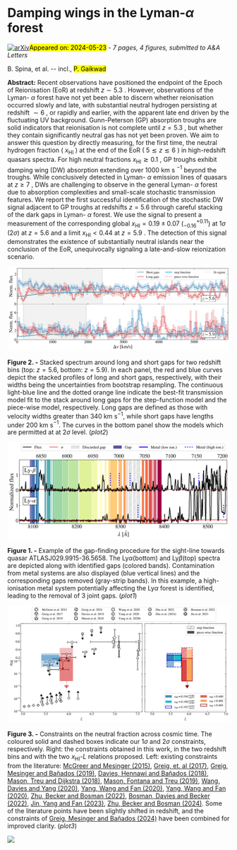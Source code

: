 <div class="macros" style="visibility:hidden;">
$\newcommand{\ensuremath}{}$
$\newcommand{\xspace}{}$
$\newcommand{\object}[1]{\texttt{#1}}$
$\newcommand{\farcs}{{.}''}$
$\newcommand{\farcm}{{.}'}$
$\newcommand{\arcsec}{''}$
$\newcommand{\arcmin}{'}$
$\newcommand{\ion}[2]{#1#2}$
$\newcommand{\textsc}[1]{\textrm{#1}}$
$\newcommand{\hl}[1]{\textrm{#1}}$
$\newcommand{\footnote}[1]{}$
$\newcommand{\PG}[1]{{\color{red} \bf  #1}}$
$\newcommand{\orcidauthorA}{0000-0003-1634-1283}$
$\newcommand{\orcidauthorB}{0000-0001-8582-7012}$
$\newcommand{\orcidauthorC}{0000-0003-0821-3644}$
$\newcommand{\orcidauthorD}{0000-0002-2423-7905}$
$\newcommand{\orcidauthorE}{0000-0003-3307-7525}$</div>



<div id="title">

# Damping wings in the Lyman-$\alpha$ forest

</div>
<div id="comments">

[![arXiv](https://img.shields.io/badge/arXiv-2405.12273-b31b1b.svg)](https://arxiv.org/abs/2405.12273)<mark>Appeared on: 2024-05-23</mark> -  _7 pages, 4 figures, submitted to A&A Letters_

</div>
<div id="authors">

B. Spina, et al. -- incl., <mark>P. Gaikwad</mark>

</div>
<div id="abstract">

**Abstract:** Recent observations have positioned the endpoint of the Epoch of Reionisation (EoR) at redshift $z \sim 5.3$ . However, observations of the Lyman- $\alpha$ forest have not yet been able to discern whether reionisation occurred slowly and late, with substantial neutral hydrogen    persisting at redshift $\sim 6$ , or rapidly and earlier, with the apparent late end driven by the fluctuating UV background.    Gunn-Peterson (GP) absorption troughs    are solid indicators that reionisation is not complete until $z=5.3$ , but whether they contain significantly neutral gas has not yet been proven. We aim to answer this question by directly measuring, for the first time, the neutral hydrogen fraction ( $x_\mathrm{HI}$ ) at the end of the EoR ( $5 \lesssim z \lesssim 6$ ) in high-redshift quasars spectra. For high neutral fractions $x_\mathrm{HI}\gtrsim0.1$ , GP troughs exhibit damping wing (DW) absorption extending over $1000$ km s $^{-1}$ beyond the troughs. While conclusively detected in Lyman- $\alpha$ emission lines of quasars at $z\geq7$ , DWs are challenging to observe in the general Lyman- $\alpha$ forest due to absorption complexities and small-scale stochastic transmission features. We report the first successful identification of the stochastic DW signal adjacent to GP troughs at redshifts $z=5.6$ through careful stacking of the dark gaps in Lyman- $\alpha$ forest. We use the signal to present a measurement of the corresponding global $x_\mathrm{HI}=0.19\pm0.07$ $(_{-0.16}^{+0.11})$ at $1\sigma$ $(2\sigma)$ at $z=5.6$ and a limit $x_\mathrm{HI}<0.44$ at $z=5.9$ . The detection of this signal demonstrates the existence of substantially neutral islands near the conclusion of the EoR, unequivocally signaling a late-and-slow reionization scenario.

</div>

<div id="div_fig1">

<img src="tmp_2405.12273/./plot2.png" alt="Fig2" width="100%"/>

**Figure 2. -** Stacked spectrum around long and short gaps for two redshift bins (top: $z=5.6$, bottom: $z=5.9$). In each panel, the red and blue curves depict the stacked profiles of long and short gaps, respectively, with their widths being the uncertainties from bootstrap resampling. The continuous light-blue line and the dotted orange line indicate the best-fit transmission model fit to the stack around long gaps for the step-function model and the piece-wise model, respectively.  Long gaps are defined as those with velocity widths greater than $340$ km s$^{-1}$, while short gaps have lengths under $200$ km s$^{-1}$. The curves in the bottom panel show the models which are permitted at at $2\sigma$ level. (*plot2*)

</div>
<div id="div_fig2">

<img src="tmp_2405.12273/./plot1.png" alt="Fig1" width="100%"/>

**Figure 1. -** Example of the gap-finding procedure for the sight-line towards quasar ATLASJ029.9915-36.5658. The Ly$\alpha$(bottom) and Ly$\beta$(top) spectra are depicted along with identified gaps (colored bands). Contamination from metal systems are also displayed (blue vertical lines) and the corresponding gaps removed (gray-strip bands). In this example, a high-ionisation metal system potentially affecting the Ly$\alpha$ forest is identified, leading to the removal of $3$ joint gaps. (*plot1*)

</div>
<div id="div_fig3">

<img src="tmp_2405.12273/./fig3_2p_new.png" alt="Fig3" width="100%"/>

**Figure 3. -** Constraints on the neutral fraction across cosmic time. The coloured solid and dashed boxes indicate our $1\sigma$ and $2\sigma$ constraints, respectively. Right: the constraints obtained in this work, in the two redshift bins and with the two $x_\mathrm{HI}$-$L$ relations proposed. Left: existing constraints from the literature: [McGreer and Mesinger (2015)](), [Greig, et. al (2017)](), [Greig, Mesinger and Bañados (2019)](), [Davies, Hennawi and Bañados (2018)](), [Mason, Treu and Dijkstra (2018)](), [Mason, Fontana and Treu (2019)](),   [Wang, Davies and Yang (2020)](), [Yang, Wang and Fan (2020)](), [Yang, Wang and Fan (2020)](),  [Zhu, Becker and Bosman (2022)](), [Bosman, Davies and Becker (2022)](), [Jin, Yang and Fan (2023)](), [Zhu, Becker and Bosman (2024)](). Some of the literature points have been slightly shifted in redshift, and the constraints of [Greig, Mesinger and Bañados (2024)]() have been combined for improved clarity. (*plot3*)

</div><div id="qrcode"><img src=https://api.qrserver.com/v1/create-qr-code/?size=100x100&data="https://arxiv.org/abs/2405.12273"></div>